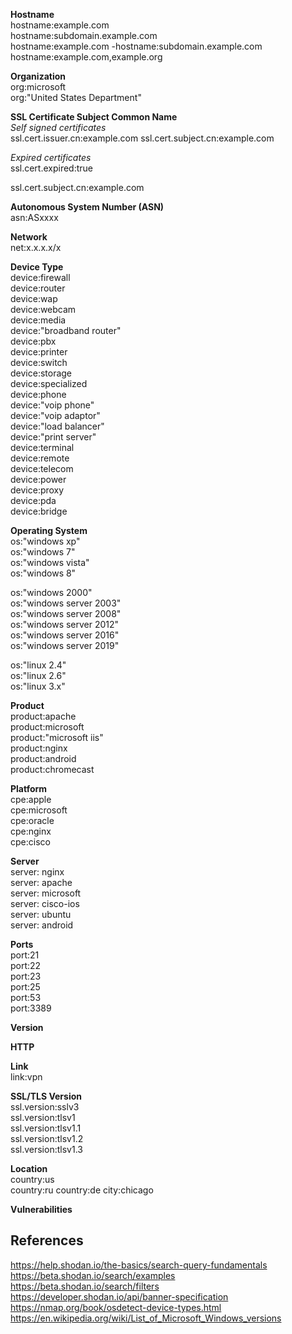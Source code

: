 **Hostname**  
hostname:example.com  
hostname:subdomain.example.com  
hostname:example.com -hostname:subdomain.example.com  
hostname:example.com,example.org


**Organization**  
org:microsoft  
org:"United States Department"    


**SSL Certificate Subject Common Name**  
_Self signed certificates_  
ssl.cert.issuer.cn:example.com ssl.cert.subject.cn:example.com  
  
_Expired certificates_  
ssl.cert.expired:true  
  
ssl.cert.subject.cn:example.com  


**Autonomous System Number (ASN)**  
asn:ASxxxx  

**Network**  
net:x.x.x.x/x  


**Device Type**  
device:firewall  
device:router  
device:wap  
device:webcam  
device:media  
device:"broadband router"  
device:pbx  
device:printer  
device:switch  
device:storage  
device:specialized  
device:phone  
device:"voip phone"  
device:"voip adaptor"  
device:"load balancer"  
device:"print server"  
device:terminal  
device:remote  
device:telecom  
device:power  
device:proxy  
device:pda  
device:bridge  


**Operating System**  
os:"windows xp"  
os:"windows 7"  
os:"windows vista"  
os:"windows 8"  


os:"windows 2000"  
os:"windows server 2003"  
os:"windows server 2008"  
os:"windows server 2012"  
os:"windows server 2016"  
os:"windows server 2019"  


os:"linux 2.4"  
os:"linux 2.6"  
os:"linux 3.x"  


**Product**  
product:apache  
product:microsoft  
product:"microsoft iis"  
product:nginx  
product:android  
product:chromecast  

**Platform**  
cpe:apple  
cpe:microsoft  
cpe:oracle  
cpe:nginx  
cpe:cisco



**Server**  
server: nginx  
server: apache  
server: microsoft  
server: cisco-ios  
server: ubuntu  
server: android  


**Ports**  
port:21  
port:22  
port:23  
port:25  
port:53  
port:3389  


**Version**  

**HTTP**


**Link**  
link:vpn








**SSL/TLS Version**  
ssl.version:sslv3  
ssl.version:tlsv1  
ssl.version:tlsv1.1  
ssl.version:tlsv1.2  
ssl.version:tlsv1.3  



**Location**  
country:us  
country:ru
country:de
city:chicago  




**Vulnerabilities**








## References ##
https://help.shodan.io/the-basics/search-query-fundamentals  
https://beta.shodan.io/search/examples  
https://beta.shodan.io/search/filters  
https://developer.shodan.io/api/banner-specification  
https://nmap.org/book/osdetect-device-types.html  
https://en.wikipedia.org/wiki/List_of_Microsoft_Windows_versions
